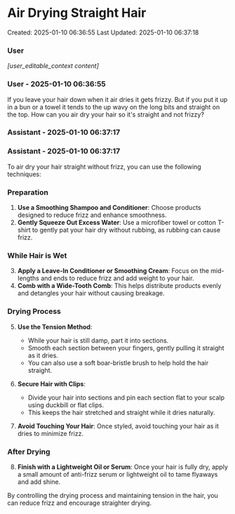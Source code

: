 # Air Drying Straight Hair

Created: 2025-01-10 06:36:55
Last Updated: 2025-01-10 06:37:18

### User

*[user_editable_context content]*

### User - 2025-01-10 06:36:55

If you leave your hair down when it air dries it gets frizzy. But if you put it up in a bun or a towel it tends to the up wavy on the long bits and straight on the top. How can you air dry your hair so it's straight and not frizzy?

### Assistant - 2025-01-10 06:37:17



### Assistant - 2025-01-10 06:37:17

To air dry your hair straight without frizz, you can use the following techniques:

### Preparation
1. **Use a Smoothing Shampoo and Conditioner**: Choose products designed to reduce frizz and enhance smoothness.
2. **Gently Squeeze Out Excess Water**: Use a microfiber towel or cotton T-shirt to gently pat your hair dry without rubbing, as rubbing can cause frizz.

### While Hair is Wet
3. **Apply a Leave-In Conditioner or Smoothing Cream**: Focus on the mid-lengths and ends to reduce frizz and add weight to your hair.
4. **Comb with a Wide-Tooth Comb**: This helps distribute products evenly and detangles your hair without causing breakage.

### Drying Process
5. **Use the Tension Method**: 
   - While your hair is still damp, part it into sections.
   - Smooth each section between your fingers, gently pulling it straight as it dries.
   - You can also use a soft boar-bristle brush to help hold the hair straight.

6. **Secure Hair with Clips**: 
   - Divide your hair into sections and pin each section flat to your scalp using duckbill or flat clips.
   - This keeps the hair stretched and straight while it dries naturally.

7. **Avoid Touching Your Hair**: Once styled, avoid touching your hair as it dries to minimize frizz.

### After Drying
8. **Finish with a Lightweight Oil or Serum**: Once your hair is fully dry, apply a small amount of anti-frizz serum or lightweight oil to tame flyaways and add shine.

By controlling the drying process and maintaining tension in the hair, you can reduce frizz and encourage straighter drying.

